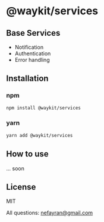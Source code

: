 # @waykit/services
## Base Services

- Notification
- Authentication
- Error handling

## Installation

### npm
```sh
npm install @waykit/services
```
### yarn
```sh
yarn add @waykit/services
```
## How to use
... soon
## License

MIT

All questions: nefayran@gmail.com